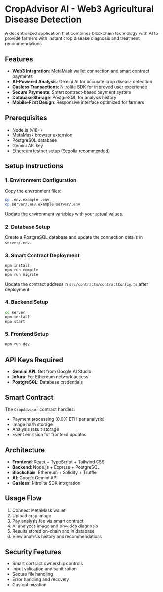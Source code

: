 # CropAdvisor AI - Web3 Agricultural Disease Detection

A decentralized application that combines blockchain technology with AI to provide farmers with instant crop disease diagnosis and treatment recommendations.

## Features

- **Web3 Integration**: MetaMask wallet connection and smart contract payments
- **AI-Powered Analysis**: Gemini AI for accurate crop disease detection
- **Gasless Transactions**: Nitrolite SDK for improved user experience
- **Secure Payments**: Smart contract-based payment system
- **Database Storage**: PostgreSQL for analysis history
- **Mobile-First Design**: Responsive interface optimized for farmers

## Prerequisites

- Node.js (v18+)
- MetaMask browser extension
- PostgreSQL database
- Gemini API key
- Ethereum testnet setup (Sepolia recommended)

## Setup Instructions

### 1. Environment Configuration

Copy the environment files:
```bash
cp .env.example .env
cp server/.env.example server/.env
```

Update the environment variables with your actual values.

### 2. Database Setup

Create a PostgreSQL database and update the connection details in `server/.env`.

### 3. Smart Contract Deployment

```bash
npm install
npm run compile
npm run migrate
```

Update the contract address in `src/contracts/contractConfig.ts` after deployment.

### 4. Backend Setup

```bash
cd server
npm install
npm start
```

### 5. Frontend Setup

```bash
npm run dev
```

## API Keys Required

- **Gemini API**: Get from Google AI Studio
- **Infura**: For Ethereum network access
- **PostgreSQL**: Database credentials

## Smart Contract

The `CropAdvisor` contract handles:
- Payment processing (0.001 ETH per analysis)
- Image hash storage
- Analysis result storage
- Event emission for frontend updates

## Architecture

- **Frontend**: React + TypeScript + Tailwind CSS
- **Backend**: Node.js + Express + PostgreSQL
- **Blockchain**: Ethereum + Solidity + Truffle
- **AI**: Google Gemini API
- **Gasless**: Nitrolite SDK integration

## Usage Flow

1. Connect MetaMask wallet
2. Upload crop image
3. Pay analysis fee via smart contract
4. AI analyzes image and provides diagnosis
5. Results stored on-chain and in database
6. View analysis history and recommendations

## Security Features

- Smart contract ownership controls
- Input validation and sanitization
- Secure file handling
- Error handling and recovery
- Gas optimization